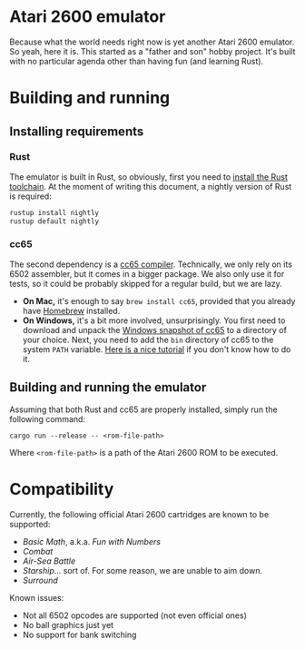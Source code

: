 # Atari 2600 emulator

Because what the world needs right now is yet another Atari 2600 emulator. So yeah, here it is. This started as a "father and son" hobby project. It's built with no particular agenda other than having fun (and learning Rust).

# Building and running

## Installing requirements

### Rust

The emulator is built in Rust, so obviously, first you need to [install the Rust toolchain](https://www.rust-lang.org/tools/install). At the moment of writing this document, a nightly version of Rust is required:

```sh
rustup install nightly
rustup default nightly
```

### cc65

The second dependency is a [cc65 compiler](https://cc65.github.io/). Technically, we only rely on its 6502 assembler, but it comes in a bigger package. We also only use it for tests, so it could be probably skipped for a regular build, but we are lazy.

* **On Mac,** it's enough to say `brew install cc65`, provided that you already have [Homebrew](https://brew.sh/) installed.
* **On Windows,** it's a bit more involved, unsurprisingly. You first need to download and unpack the [Windows snapshot of cc65](https://sourceforge.net/projects/cc65/files/cc65-snapshot-win32.zip) to a directory of your choice. Next, you need to add the `bin` directory of cc65 to the system `PATH` variable. [Here is a nice tutorial](https://www.howtogeek.com/118594/how-to-edit-your-system-path-for-easy-command-line-access/) if you don't know how to do it.

## Building and running the emulator

Assuming that both Rust and cc65 are properly installed, simply run the following command:

```
cargo run --release -- <rom-file-path>
```

Where `<rom-file-path>` is a path of the Atari 2600 ROM to be executed.

# Compatibility

Currently, the following official Atari 2600 cartridges are known to be supported:
* *Basic Math*, a.k.a. *Fun with Numbers*
* *Combat*
* *Air-Sea Battle*
* *Starship*… sort of. For some reason, we are unable to aim down.
* *Surround*

Known issues:
* Not all 6502 opcodes are supported (not even official ones)
* No ball graphics just yet
* No support for bank switching
